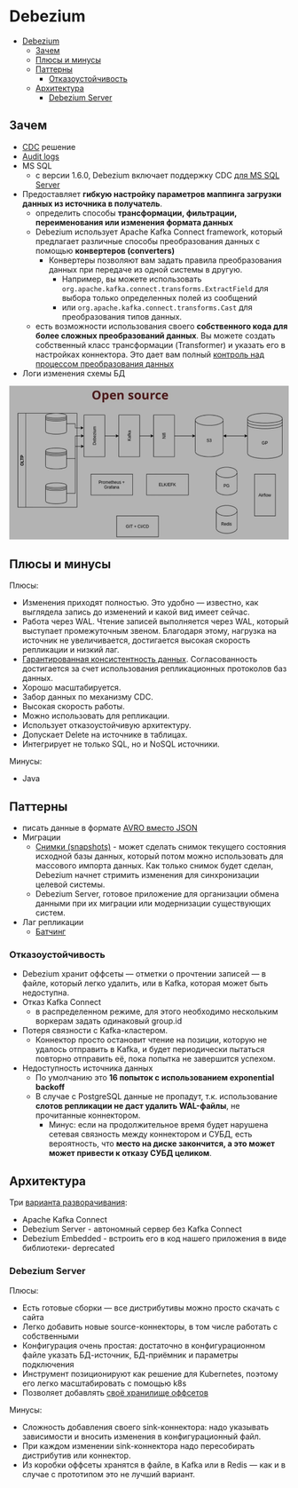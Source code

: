 # Debezium

- [Debezium](#debezium)
	- [Зачем](#зачем)
	- [Плюсы и минусы](#плюсы-и-минусы)
	- [Паттерны](#паттерны)
		- [Отказоустойчивость](#отказоустойчивость)
	- [Архитектура](#архитектура)
		- [Debezium Server](#debezium-server)

## Зачем

- [CDC](../../arch/system.class/cdc.md) решение
- [Audit logs](https://debezium.io/blog/2019/10/01/audit-logs-with-change-data-capture-and-stream-processing/)
- MS SQL
	- с версии 1.6.0, Debezium включает поддержку CDC [для MS SQL Server](https://debezium.io/documentation/reference/1.6/connectors/sqlserver.html)
- Предоставляет __гибкую настройку параметров маппинга загрузки данных из источника в получатель__. 
	- определить способы __трансформации, фильтрации, переименования или изменения формата данных__
	- Debezium использует Apache Kafka Connect framework, который предлагает различные способы преобразования данных с помощью __конвертеров (converters)__
		- Конвертеры позволяют вам задать правила преобразования данных при передаче из одной системы в другую. 
			- Например, вы можете использовать `org.apache.kafka.connect.transforms.ExtractField` для выбора только определенных полей из сообщений
			- или `org.apache.kafka.connect.transforms.Cast` для преобразования типов данных.
	- есть возможности использования своего __собственного кода для более сложных преобразований данных__. Вы можете создать собственный класс трансформации (Transformer) и указать его в настройках коннектора. Это дает вам полный [контроль над процессом преобразования данных](https://debezium.io/documentation/reference/1.6/configuration/transforms.html)
- Логи изменения схемы БД

![arch](../../img/pattern/cdc.jpg)

## Плюсы и минусы

Плюсы:

- Изменения приходят полностью. Это удобно — известно, как выглядела запись до изменений и какой вид имеет сейчас.
- Работа через WAL. Чтение записей выполняется через WAL, который выступает промежуточным звеном. Благодаря этому, нагрузка на источник не увеличивается, достигается высокая скорость репликации и низкий лаг.
- [Гарантированная консистентность данных](https://habr.com/ru/companies/vk/articles/719112/). Согласованность достигается за счет использования репликационных протоколов баз данных.
- Хорошо масштабируется.
- Забор данных по механизму CDC.
- Высокая скорость работы.
- Можно использовать для репликации.
- Использует отказоустойчивую архитектуру.
- Допускает Delete на источнике в таблицах.
- Интегрирует не только SQL, но и NoSQL источники.

Минусы:

- Java

## Паттерны

- писать данные в формате [AVRO вместо JSON](https://habr.com/ru/companies/flant/articles/523510/)
- Миграции
	- [Снимки (snapshots)](https://habr.com/ru/companies/redhatrussia/articles/573720/) - может сделать снимок текущего состояния исходной базы данных, который потом можно использовать для массового импорта данных. Как только снимок будет сделан, Debezium начнет стримить изменения для синхронизации целевой системы.
	- Debezium Server, готовое приложение для организации обмена данными при их миграции или модернизации существующих систем.
- Лаг репликации
	- [Батчинг](https://habr.com/ru/companies/vk/articles/719112/)

### Отказоустойчивость

- Debezium хранит оффсеты — отметки о прочтении записей — в файле, который легко удалить, или в Kafka, которая может быть недоступна.
- Отказ Kafka Connect
	- в распределенном режиме, для этого необходимо нескольким воркерам задать одинаковый group.id
- Потеря связности с Kafka-кластером. 
	- Коннектор просто остановит чтение на позиции, которую не удалось отправить в Kafka, и будет периодически пытаться повторно отправить её, пока попытка не завершится успехом.
- Недоступность источника данных
	- По умолчанию это __16 попыток с использованием exponential backoff__
	- В случае с PostgreSQL данные не пропадут, т.к. использование __слотов репликации не даст удалить WAL-файлы__, не прочитанные коннектором. 
		- Минус: если на продолжительное время будет нарушена сетевая связность между коннектором и СУБД, есть вероятность, что __место на диске закончится, а это может может привести к отказу СУБД целиком__.

## Архитектура

Три [варианта разворачивания](https://for-each.dev/lessons/b/-debezium-intro):

- Apache Kafka Connect
- Debezium Server - автономный сервер без Kafka Connect
- Debezium Embedded  - встроить его в код нашего приложения в виде библиотеки- deprecated

### Debezium Server

Плюсы: 

- Есть готовые сборки — все дистрибутивы можно просто скачать с сайта
- Легко добавить новые source-коннекторы, в том числе работать с собственными
- Конфигурация очень простая: достаточно в конфигурационном файле указать БД-источник, БД-приёмник и параметры подключения
- Инструмент позиционируют как решение для Kubernetes, поэтому его легко масштабировать с помощью k8s
- Позволяет добавлять [своё хранилище оффсетов](https://habr.com/ru/companies/vk/articles/719112/)

Минусы:

- Сложность добавления своего sink-коннектора: надо указывать зависимости и вносить изменения в конфигурационный файл.
- При каждом изменении sink-коннектора надо пересобирать дистрибутив или коннектор.
- Из коробки оффсеты хранятся в файле, в Kafka или в Redis — как и в случае с прототипом это не лучший вариант.